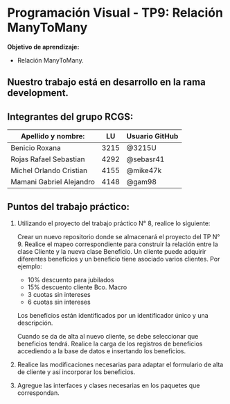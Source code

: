 # Programación Visual - TP9: Relación ManyToMany

**Objetivo de aprendizaje:**

* Relación ManyToMany.

## Nuestro trabajo está en desarrollo en la rama development.

## Integrantes del grupo RCGS: 

| Apellido y  nombre:      | LU   | Usuario GitHub |
| ------------------------ | ---- | -------------- |
| Benicio Roxana           | 3215 | @3215U         |
| Rojas Rafael Sebastian   | 4292 | @sebasr41      |
| Michel Orlando Cristian  | 4155 | @mike47k       |
| Mamani Gabriel Alejandro | 4148 | @gam98         |

## Puntos del trabajo práctico:

1. Utilizando el proyecto del trabajo práctico N° 8, realice lo siguiente:

   Crear un nuevo repositorio donde se almacenará el proyecto del TP N° 9.
   Realice el mapeo correspondiente para construir la relación entre la clase Cliente y la nueva clase Beneficio.
   Un cliente puede adquirir diferentes beneficios y un beneficio tiene asociado varios clientes. Por ejemplo:

   * 10% descuento para jubilados
   * 15% descuento cliente Bco. Macro
   * 3 cuotas sin intereses
   * 6 cuotas sin intereses

   Los beneficios están identificados por un identificador único y una descripción.

   Cuando se da de alta al nuevo cliente, se debe seleccionar que beneficios tendrá.
   Realice la carga de los registros de beneficios accediendo a la base de datos e insertando los beneficios.

2. Realice las modificaciones necesarias para adaptar el formulario de alta de cliente y así incorporar los beneficios.

3. Agregue las interfaces y clases necesarias en los paquetes que correspondan.



